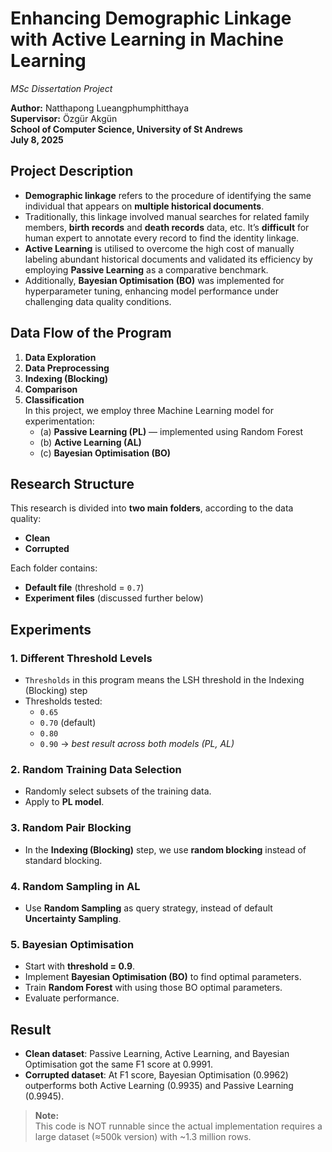 # Enhancing Demographic Linkage with Active Learning in Machine Learning  
*MSc Dissertation Project*  

**Author:** Natthapong Lueangphumphitthaya \
**Supervisor:** Özgür Akgün \
**School of Computer Science, University of St Andrews** \
**July 8, 2025**

## Project Description

- **Demographic linkage** refers to the procedure of identifying the same individual that appears on **multiple historical documents**.
- Traditionally, this linkage involved manual searches for related family members, **birth records** and **death
records** data, etc. It’s **difficult** for human expert to annotate every record to find the identity linkage.
- **Active Learning** is utilised to overcome the high cost of manually labeling abundant historical documents and
validated its efficiency by employing **Passive Learning** as a comparative benchmark.  
- Additionally, **Bayesian Optimisation (BO)** was implemented for hyperparameter tuning, enhancing model performance under challenging data quality conditions.  


## Data Flow of the Program

1. **Data Exploration**  
2. **Data Preprocessing**  
3. **Indexing (Blocking)**  
4. **Comparison**  
5. **Classification**  
    In this project, we employ three Machine Learning model for experimentation:  
    - (a) **Passive Learning (PL)** — implemented using Random Forest  
    - (b) **Active Learning (AL)**  
    - (c) **Bayesian Optimisation (BO)**  


## Research Structure

This research is divided into **two main folders**, according to the data quality:

- **Clean**
- **Corrupted**

Each folder contains:
- **Default file** (threshold = `0.7`)  
- **Experiment files** (discussed further below)


## Experiments

### 1. Different Threshold Levels
- `Thresholds` in this program means the LSH threshold in the Indexing (Blocking) step
- Thresholds tested:  
  - `0.65`  
  - `0.70` (default)  
  - `0.80`  
  - `0.90` → *best result across both models (PL, AL)*  


### 2. Random Training Data Selection
- Randomly select subsets of the training data.  
- Apply to **PL model**.


### 3. Random Pair Blocking
- In the **Indexing (Blocking)** step, we use **random blocking** instead of standard blocking.


### 4. Random Sampling in AL
- Use **Random Sampling** as query strategy, instead of default **Uncertainty Sampling**.  


### 5. Bayesian Optimisation
- Start with **threshold = 0.9**.  
- Implement **Bayesian Optimisation (BO)** to find optimal parameters.  
- Train **Random Forest** with using those BO optimal parameters.  
- Evaluate performance.

## Result
- **Clean dataset**: Passive Learning, Active Learning, and Bayesian Optimisation got the same F1 score at 0.9991.
- **Corrupted dataset**: At F1 score, Bayesian Optimisation (0.9962) outperforms both Active Learning (0.9935) and Passive Learning (0.9945).


> **Note:**  
> This code is NOT runnable since the actual implementation requires a large dataset (≈500k version) with ~1.3 million rows.

